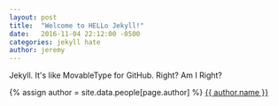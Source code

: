 ```yaml
---
layout: post
title:  "Welcome to HELLo Jekyll!"
date:   2016-11-04 22:12:00 -0500
categories: jekyll hate
author: jeremy
---
```

Jekyll. It's like MovableType for GitHub. Right? Am I Right?

{% assign author = site.data.people[page.author] %}
<a rel="author"
  href="https://www.linkedin.com/in/{{ author.linkedin }}"
  title="{{ author.name }}">
    {{ author.name }}
</a>